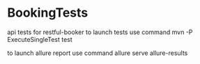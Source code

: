 # BookingTests
api tests for restful-booker
to launch tests use command 
mvn -P ExecuteSingleTest test

to launch allure report use command 
allure serve allure-results